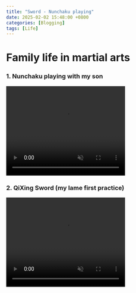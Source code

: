 ```yaml
---
title: "Sword - Nunchaku playing"
date: 2025-02-02 15:48:00 +0800
categories: [Blogging]
tags: [Life]
---
```



# Family life in martial arts
### 1. Nunchaku playing with my son
<video width="320" height="240" controls autoplay=true loop=true muted=true>
  <source src="https://github.com/loveplay1983/loveplay1983.github.io/raw/refs/heads/main/assets/videos/Nunchaku-with-my-son.mp4">
</video>

### 2. QiXing Sword (my lame first practice)
<video width="320" height="240" controls autoplay=true loop=true muted=true>
  <source src="https://github.com/loveplay1983/loveplay1983.github.io/raw/refs/heads/main/assets/videos/Hangzhou-zoo.mp4">
</video>

